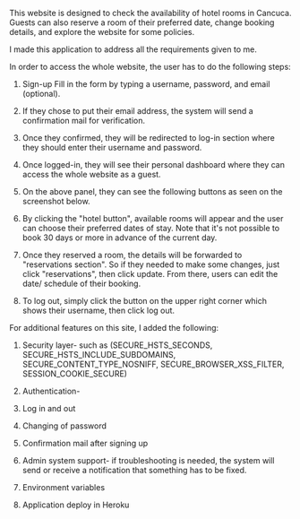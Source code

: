 This website is designed to check the availability of hotel rooms in Cancuca. Guests can also reserve a room of their preferred date, change booking details, and explore the website for some policies.

I made this application to address all the requirements given to me.

In order to access the whole website, the user has to do the following steps:

1. Sign-up
Fill in the form by typing a username, password, and email (optional).

2. If they chose to put their email address, the system will send a confirmation mail for verification.

3. Once they confirmed, they will be redirected to log-in section where they should enter their username and password.

4. Once logged-in, they will see their personal dashboard where they can access the whole website as a guest.

5. On the above panel, they can see the following buttons as seen on the screenshot below.

6. By clicking the "hotel button", available rooms will appear and the user can choose their preferred dates of stay. Note that it's not possible to book 30 days or more in advance of the current day.

7. Once they reserved a room, the details will be forwarded to "reservations section". So if they needed to make some changes, just click "reservations", then click update. From there, users can edit the date/ schedule of their booking.

8. To log out, simply click the button on the upper right corner which shows their username, then click log out.


For additional features on this site, I added the following:

1. Security layer- such as (SECURE_HSTS_SECONDS, SECURE_HSTS_INCLUDE_SUBDOMAINS, SECURE_CONTENT_TYPE_NOSNIFF, SECURE_BROWSER_XSS_FILTER, SESSION_COOKIE_SECURE)

2. Authentication-

3. Log in and out

4. Changing of password

5. Confirmation mail after signing up

6. Admin system support- if troubleshooting is needed, the system will send or receive a notification that something has to be fixed.

7. Environment variables

8. Application deploy in Heroku

